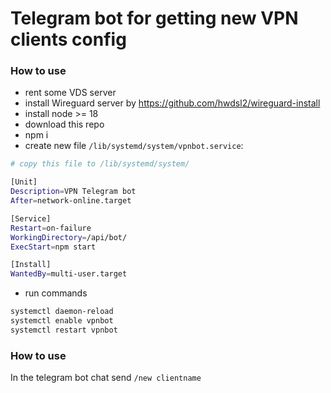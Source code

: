 # Telegram bot for getting new VPN clients config

### How to use
 - rent some VDS server
 - install Wireguard server by https://github.com/hwdsl2/wireguard-install
 - install node >= 18
- download this repo
- npm i
- create new file `/lib/systemd/system/vpnbot.service`:

```bash
# copy this file to /lib/systemd/system/

[Unit]
Description=VPN Telegram bot
After=network-online.target

[Service]
Restart=on-failure
WorkingDirectory=/api/bot/
ExecStart=npm start

[Install]
WantedBy=multi-user.target
```

 - run commands
 ```bash
 systemctl daemon-reload
 systemctl enable vpnbot
 systemctl restart vpnbot
 ```

### How to use
In the telegram bot chat send `/new clientname`